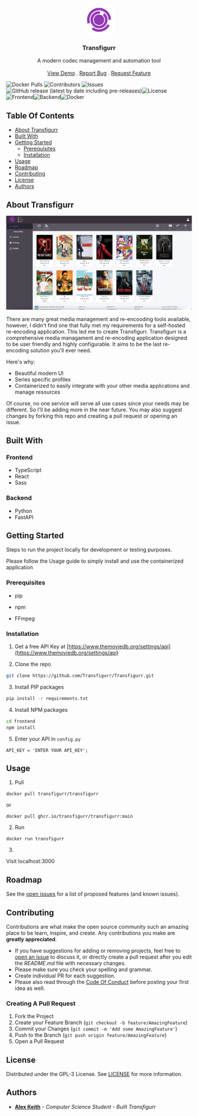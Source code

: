 <br/>
<p align="center">
  <a href="https://github.com/Transfigurr/Transfigurr">
    <img src="frontend/public/android-chrome-96x96.png" alt="Logo" width="80" height="80">
  </a>

  <h3 align="center">Transfigurr</h3>

  <p align="center">
    A modern codec management and automation tool
    <br/>
    <br/>
    <a href="https://github.com/Transfigurr/Transfigurr">View Demo</a>
    .
    <a href="https://github.com/Transfigurr/Transfigurr/issues">Report Bug</a>
    .
    <a href="https://github.com/Transfigurr/Transfigurr/issues">Request Feature</a>
  </p>
</p>

![Docker Pulls](https://img.shields.io/docker/pulls/transfigurr/transfigurr) ![Contributors](https://img.shields.io/github/contributors/Transfigurr/Transfigurr?color=dark-green) ![Issues](https://img.shields.io/github/issues/Transfigurr/Transfigurr)![GitHub release (latest by date including pre-releases)](https://img.shields.io/github/v/release/transfigurr/transfigurr?include_prereleases)![License](https://img.shields.io/github/license/Transfigurr/Transfigurr)![Frontend](https://github.com/transfigurr/transfigurr/actions/workflows/frontend.yml/badge.svg)![Backend](https://github.com/transfigurr/transfigurr/actions/workflows/backend.yml/badge.svg)![Docker](https://github.com/transfigurr/transfigurr/actions/workflows/docker.yml/badge.svg)

## Table Of Contents

- [About Transfigurr](#about-transfigurr)
- [Built With](#built-with)
- [Getting Started](#getting-started)
  - [Prerequisites](#prerequisites)
  - [Installation](#installation)
- [Usage](#usage)
- [Roadmap](#roadmap)
- [Contributing](#contributing)
- [License](#license)
- [Authors](#authors)

## About Transfigurr

![Screen Shot](images/media.png)

There are many great media management and re-encooding tools available, however, I didn't find one that fully met my requirements for a self-hosted re-encoding application. This led me to create Transfigurr. Transfigurr is a comprehensive media managament and re-encoding application designed to be user friendly and highly configurable. It aims to be the last re-encoding solution you'll ever need.

Here's why:

- Beautiful modern UI
- Series specific profiles
- Containerized to easily integrate with your other media applications and manage resources

Of course, no one service will serve all use cases since your needs may be different. So I'll be adding more in the near future. You may also suggest changes by forking this repo and creating a pull request or opening an issue.

## Built With

### Frontend

- TypeScript
- React
- Sass

### Backend

- Python
- FastAPI

## Getting Started

Steps to run the project locally for development or testing purposes.

Please follow the Usage guide to simply install and use the containerized application

### Prerequisites

- pip

- npm

- FFmpeg

### Installation

1. Get a free API Key at [https://www.themoviedb.org/settings/api](https://www.themoviedb.org/settings/api)

2. Clone the repo

```sh
git clone https://github.com/Transfigurr/Transfigurr.git
```

3. Install PIP packages

```sh
pip install -r requirements.txt
```

4. Install NPM packages

```sh
cd frontend
npm install
```

5. Enter your API in `config.py`

```JS
API_KEY = 'ENTER YOUR API_KEY';
```

## Usage

1. Pull

```docker
docker pull transfigurr/transfigurr
```

or

```docker
docker pull ghcr.io/transfigurr/transfigurr:main
```

2. Run

```docker
docker run transfigurr
```

3.

Visit localhost:3000

## Roadmap

See the [open issues](https://github.com/Transfigurr/Transfigurr/issues) for a list of proposed features (and known issues).

## Contributing

Contributions are what make the open source community such an amazing place to be learn, inspire, and create. Any contributions you make are **greatly appreciated**.

- If you have suggestions for adding or removing projects, feel free to [open an issue](https://github.com/Transfigurr/Transfigurr/issues/new) to discuss it, or directly create a pull request after you edit the _README.md_ file with necessary changes.
- Please make sure you check your spelling and grammar.
- Create individual PR for each suggestion.
- Please also read through the [Code Of Conduct](https://github.com/Transfigurr/Transfigurr/blob/main/CODE_OF_CONDUCT.md) before posting your first idea as well.

### Creating A Pull Request

1. Fork the Project
2. Create your Feature Branch (`git checkout -b feature/AmazingFeature`)
3. Commit your Changes (`git commit -m 'Add some AmazingFeature'`)
4. Push to the Branch (`git push origin feature/AmazingFeature`)
5. Open a Pull Request

## License

Distributed under the GPL-3 License. See [LICENSE](https://github.com/Transfigurr/Transfigurr/blob/main/LICENSE.md) for more information.

## Authors

- **[Alex Keith](https://github.com/alexmichaelkeith)** - _Computer Science Student_ - _Built Transfigurr_
